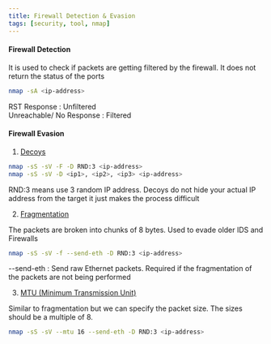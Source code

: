 ```yaml
---
title: Firewall Detection & Evasion
tags: [security, tool, nmap]
---
```


#### Firewall Detection

It is used to check if packets are getting filtered by the firewall. It does not return the status of the ports

````bash
nmap -sA <ip-address>
````

RST Response : Unfiltered  
Unreachable/ No Response : Filtered

#### Firewall Evasion

1. <u>Decoys</u>

````bash
nmap -sS -sV -F -D RND:3 <ip-address>
nmap -sS -sV -D <ip1>, <ip2>, <ip3> <ip-address>
````

RND:3 means use 3 random IP address. Decoys do not hide your actual IP address from the target it just makes the process difficult

2. <u>Fragmentation</u>

The packets are broken into chunks of 8 bytes. Used to evade older IDS and Firewalls

````bash
nmap -sS -sV -f --send-eth -D RND:3 <ip-address>
````

--send-eth : Send raw Ethernet packets. Required if the fragmentation of the packets are not being performed

3. <u>MTU (Minimum Transmission Unit)</u>

Similar to fragmentation but we can specify the packet size. The sizes should be a multiple of 8.

````bash
nmap -sS -sV --mtu 16 --send-eth -D RND:3 <ip-address>
````